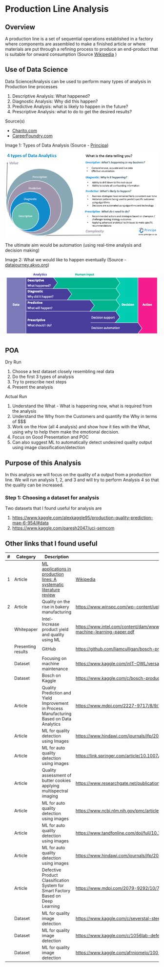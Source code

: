 # Production Line Analysis 

## Overview
A production line is a set of sequential operations established in a factory where components are assembled to make a finished article or where materials are put through a refining process to produce an end-product that is suitable for onward consumption (Source [Wikipedia](https://en.wikipedia.org/wiki/Production_line) )

## Use of Data Science  
Data Science/Analysis can be used to perform many types of analysis in Production line processes
1) Descriptive Analysis: What happened?
2) Diagnostic Analysis: Why did this happen?
3) Predictive Analysis: what is likely to happen in the future?
4) Prescriptive Analysis: what to do to get the desired results?

Source(s)
- [Charito.com](https://chartio.com/learn/data-analytics/types-of-data-analysis/)
- [CareerFoundry.com](https://careerfoundry.com/en/blog/data-analytics/different-types-of-data-analysis/)

Image 1: Types of Data Analysis (Source - [Principa](www.principa.co.za))

![4 types of data Analysis](resources/image1.png)

The ultimate aim would be automation (using real-time analysis and decision making)

Image 2: What we would like to happen eventually (Source - [datajourney.akvo.org](https://datajourney.akvo.org/blog/the-four-types-of-data-analysis))

![Steps to Decision Automation](resources/image2.png)


## POA

Dry Run 
1. Choose a test dataset closely resembling real data
2. Do the first 3 types of analysis
3. Try to prescribe next steps
4. Present the analysis

Actual Run
1. Understand the What - What is happening now, what is required from the analysis 
2. Understand the Why from the Customers and quantify the Why in terms of $$$
3. Work on the How (all 4 analysis) and show how it ties with the What, using why to help them make the emotional decision.
4. Focus on Good Presentation and POC
5. Can also suggest ML to automatically detect undesired quality output using image classification/detection

## Purpose of this Analysis
In this analysis we will focus on the quality of a output from a production line. We will run analysis 1, 2, and 3 and will try to perform Analysis 4 so that the quality can be increased.

### Step 1: Choosing a dataset for analysis
Two datasets that I found useful for analysis are
1) https://www.kaggle.com/alexkaggle95/production-quality-prediction-mae-6-954/#data
2) https://www.kaggle.com/paresh2047/uci-semcom


## Other links that I found useful

| # | Category | Description | URL |
| --- | --- | --- | --- |
| 1 | Article | [ML applications in production lines: A systematic literature review](https://www.sciencedirect.com/science/article/pii/S036083522030485X)  | [Wikipedia](https://en.wikipedia.org/wiki/Production_line) | 
| 2 | Article | Quality on the rise in bakery manufacturing | https://www.winspc.com/wp-content/uploads/2018/06/Quality-on-the-Rise-in-Bakery-Manufacturing.pdf | 
| | Whitepaper | Intel- Increase product yield and quality using ML | https://www.intel.com/content/dam/www/public/us/en/documents/white-papers/increase-product-yield-and-quality-with-machine-learning-paper.pdf | 
| | Presenting results | GitHub | https://github.com/liamculligan/bosch-production-line-performance | 
| | Dataset | Focusing on machine maintenance | https://www.kaggle.com/inIT-OWL/versatileproductionsystem | 
| | Dataset | Bosch on Kaggle | https://www.kaggle.com/c/bosch-production-line-performance/overview | 
| | Article | Quality Prediction and Yield Improvement in Process Manufacturing Based on Data Analytics | https://www.mdpi.com/2227-9717/8/9/1068/htm | 
| | Article | ML for quality detection using Images | https://www.hindawi.com/journals/jfp/2014/376360/ | 
| | Article | ML for auto quality detection using images | https://link.springer.com/article/10.1007/s40903-015-0018-5 |
| | Article | Quality assessment of butter cookies applying multispectral imaging | https://www.researchgate.net/publication/262113380_Quality_assessment_of_butter_cookies_applying_multispectral_imaging | 
| | Article | ML for auto quality detection using images | https://www.ncbi.nlm.nih.gov/pmc/articles/PMC6512995/ | 
| | Article | ML for auto quality detection using images | https://www.tandfonline.com/doi/full/10.1080/21693277.2020.1749180 | 
| | Article | ML for auto quality detection using images | https://www.hindawi.com/journals/jfp/2014/376360/ | 
| | Article | Defective Product Classification System for Smart Factory Based on Deep Learning | https://www.mdpi.com/2079-9292/10/7/826/htm | 
| | Dataset | ML for quality image detection |  https://www.kaggle.com/c/severstal-steel-defect-detection/data |
| | Dataset | ML for quality image detection | https://www.kaggle.com/c/1056lab-defect-detection/data |
| | Dataset | ML for quality image detection | https://www.kaggle.com/afrniomelo/100-casting-quality-acc-with-human-ai-strategy |


